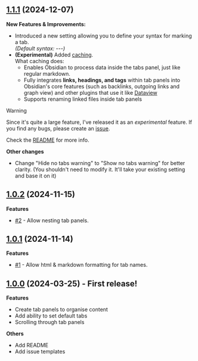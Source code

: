 ## [1.1.1](https://github.com/GnoxNahte/obsidian-auto-embed/tree/1.1.1) (2024-12-07)

**New Features & Improvements:**
- Introduced a new setting allowing you to define your syntax for marking a tab.<br>
_(Default syntax: ---)_
- **(Experimental)** Added [caching](../../#cache-experimental).<br>
What caching does:
	- Enables Obsidian to process data inside the tabs panel, just like regular markdown.
	- Fully integrates **links, headings, and tags** within tab panels into Obsidian's core features (such as backlinks, outgoing links and graph view) and other plugins that use it like [Dataview](https://github.com/blacksmithgu/obsidian-dataview)
	- Supports renaming linked files inside tab panels

> [!WARNING]
> Since it's quite a large feature, I've released it as an _experimental_ feature.
> If you find any bugs, please create an [issue](https://github.com/GnoxNahte/obsidian-tab-panels/issues/new?template=bug-report.yml).

Check the [README](../../#cache-experimental) for more info.

**Other changes**
- Change "Hide no tabs warning" to "Show no tabs warning" for better clarity. (You shouldn't need to modify it. It'll take your existing setting and base it on it)

## [1.0.2](https://github.com/GnoxNahte/obsidian-tab-panels/tree/1.0.2) (2024-11-15)

**Features**
- [#2](https://github.com/GnoxNahte/obsidian-tab-panels/issues/2) - Allow nesting tab panels.

## [1.0.1](https://github.com/GnoxNahte/obsidian-tab-panels/tree/1.0.1) (2024-11-14)

**Features**
- [#1](https://github.com/GnoxNahte/obsidian-tab-panels/issues/1) - Allow html & markdown formatting for tab names.

## [1.0.0](https://github.com/GnoxNahte/obsidian-tab-panels/tree/1.0.0) (2024-03-25) - First release!

**Features**
- Create tab panels to organise content
- Add ability to set default tabs 
- Scrolling through tab panels 

**Others**
- Add README
- Add issue templates

<!-- Template
DO THIS, DON'T COPY: 
- REPLACE 1.0.x (link title and url tree link) AND DATE

Template to copy:
## [1.0.x](https://github.com/GnoxNahte/obsidian-auto-embed/tree/1.0.x) (2024-xx-xx)

**New Features & Improvements:**
- 

**Bugs Fixed:**
- 
-->
